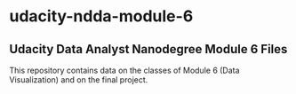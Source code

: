 # udacity-ndda-module-6
## Udacity Data Analyst Nanodegree Module 6 Files
This repository contains data on the classes of Module 6 (Data Visualization) and on the final project.
